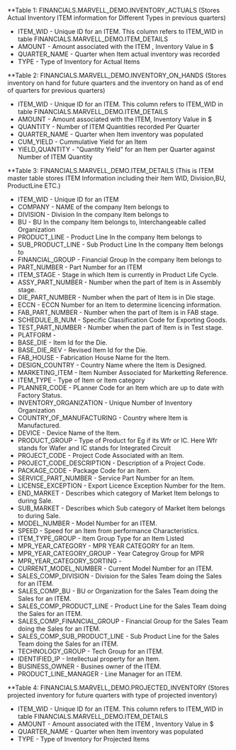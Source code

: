 **Table 1: FINANCIALS.MARVELL_DEMO.INVENTORY_ACTUALS (Stores Actual Inventory ITEM information for  Different Types in previous quarters)
 
- ITEM_WID			-	Unique ID for an ITEM. This column refers to ITEM_WID in table FINANCIALS.MARVELL_DEMO.ITEM_DETAILS
- AMOUNT			-  	Amount associated with the ITEM , Inventory Value in $	
- QUARTER_NAME			-  	Quarter when Item actual inventory was recorded
- TYPE				-  	Type of Inventory for Actual Items


**Table 2: FINANCIALS.MARVELL_DEMO.INVENTORY_ON_HANDS (Stores inventory on hand for future quarters and the inventory on hand as of end of quarters for previous quarters)
 
- ITEM_WID			-  	Unique ID for an ITEM. This column refers to ITEM_WID in table FINANCIALS.MARVELL_DEMO.ITEM_DETAILS
- AMOUNT			-  	Amount associated with the ITEM, Inventory Value in $
- QUANTITY			-  	Number of ITEM Quantities recorded Per Quarter
- QUARTER_NAME			-  	Quarter when Item inventory was populated
- CUM_YIELD			-  	Cummulative Yield for an Item 
- YIELD_QUANTITY 		-  	"Quantity Yield" for an Item per Quarter against Number of ITEM Quantity

**Table 3: FINANCIALS.MARVELL_DEMO.ITEM_DETAILS (This is ITEM master table stores ITEM Information including their Item WID, Division,BU, ProductLine ETC.)


- ITEM_WID 			-	Unique ID for an ITEM 	
- COMPANY                       -	NAME of the company Item belongs to 
- DIVISION                      -	Division In the company Item belongs to 
- BU                            -	BU In the company Item belongs to, Interchangeable called Organization
- PRODUCT_LINE                  -	Product Line In the company Item belongs to
- SUB_PRODUCT_LINE              -	Sub Product Line In the company Item belongs to
- FINANCIAL_GROUP               -	Financial Group In the company Item belongs to
- PART_NUMBER                   -	Part Number for an ITEM
- ITEM_STAGE                    -	Stage in which Item is currently in Product Life Cycle. 
- ASSY_PART_NUMBER              -	Number when the part of Item is in Assembly stage.
- DIE_PART_NUMBER               -	Number when the part of Item is in Die stage.
- ECCN                          -	ECCN Number for an Item to determine licencing information.
- FAB_PART_NUMBER               -	Number when the part of Item is in FAB stage.
- SCHEDULE_B_NUM                -	Specific Classification Code for Exporting Goods.
- TEST_PART_NUMBER              -	Number when the part of Item is in Test stage.
- PLATFORM                      -	
- BASE_DIE                      -	Item Id for the Die.
- BASE_DIE_REV                  -	Revised Item Id for the Die.
- FAB_HOUSE                     -	Fabrication House Name for the Item.
- DESIGN_COUNTRY                -	Country Name where the Item is Designed.
- MARKETING_ITEM                -	Item Number Associated for  Marketting Reference.
- ITEM_TYPE                     -	Type of Item or Item category
- PLANNER_CODE                  -	PLanner Code for an Item which are up to date with Factory Status.
- INVENTORY_ORGANIZATION        -	Unique Number of Inventory Organization
- COUNTRY_OF_MANUFACTURING      -	Country where Item is Manufactured.
- DEVICE                        -	Device Name of the Item.
- PRODUCT_GROUP                 -	Type of Product for Eg if its Wfr or IC. Here Wfr stands for Wafer and IC stands for Integrated Circuit
- PROJECT_CODE                  -	Project Code Associated with an Item.
- PROJECT_CODE_DESCRIPTION      -	Description of a Project Code.
- PACKAGE_CODE                  -	Package Code for an Item.
- SERVICE_PART_NUMBER           -	Service Part Number for an Item.
- LICENSE_EXCEPTION             -	Export Licence Exception Number for the Item.
- END_MARKET                    -	Describes which category of Market Item belongs to during Sale.  
- SUB_MARKET 			-	Describes which Sub category of Market Item belongs to during Sale.  
- MODEL_NUMBER       		-	Model Number for an ITEM. 
- SPEED                         -	Speed for an Item from performance Characteristics.
- ITEM_TYPE_GROUP               -	Item Group Type for an Item Listed
- MPR_YEAR_CATEGORY             -	MPR YEAR CATEGORY for an Item.
- MPR_YEAR_CATEGORY_GROUP       -	Year Categroy Group for MPR
- MPR_YEAR_CATEGORY_SORTING     -	
- CURRENT_MODEL_NUMBER          -	Current Model Number for an ITEM.
- SALES_COMP_DIVISION           -	Division for the Sales Team doing the Sales for an ITEM.
- SALES_COMP_BU                 -	BU or Organization for the Sales Team doing the Sales for an ITEM.
- SALES_COMP_PRODUCT_LINE       -	Product Line for the Sales Team doing the Sales for an ITEM.
- SALES_COMP_FINANCIAL_GROUP    -	Financial Group for the Sales Team doing the Sales for an ITEM.
- SALES_COMP_SUB_PRODUCT_LINE   -	Sub Product Line for the Sales Team doing the Sales for an ITEM.
- TECHNOLOGY_GROUP              -	Tech Group for an ITEM.
- IDENTIFIED_IP                 -	Intellectual property for an Item.
- BUSINESS_OWNER                -	Busines owner of the ITEM.
- PRODUCT_LINE_MANAGER          -	Line Manager for an ITEM.


**Table 4: FINANCIALS.MARVELL_DEMO.PROJECTED_INVENTORY (Stores projected inventory for future quarters with type of projected inventory)


- ITEM_WID			-   	Unique ID for an ITEM. This column refers to ITEM_WID in table FINANCIALS.MARVELL_DEMO.ITEM_DETAILS
- AMOUNT			-	Amount associated with the ITEM	, Inventory Value in $
- QUARTER_NAME			-   	Quarter when Item inventory	was populated
- TYPE				-   	Type of Inventory for Projected Items
